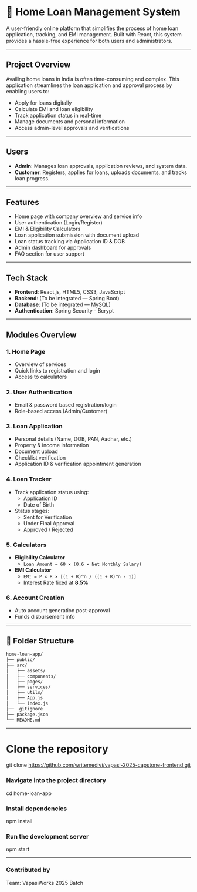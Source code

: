 # 🏡 Home Loan Management System

A user-friendly online platform that simplifies the process of home loan application, tracking, and EMI management. Built with React, this system provides a hassle-free experience for both users and administrators.

---

##  Project Overview

Availing home loans in India is often time-consuming and complex. This application streamlines the loan application and approval process by enabling users to:

- Apply for loans digitally
- Calculate EMI and loan eligibility
- Track application status in real-time
- Manage documents and personal information
- Access admin-level approvals and verifications

---

##  Users

- **Admin**: Manages loan approvals, application reviews, and system data.
- **Customer**: Registers, applies for loans, uploads documents, and tracks loan progress.

---

##  Features

-  Home page with company overview and service info
- User authentication (Login/Register)
-  EMI & Eligibility Calculators
-  Loan application submission with document upload
-  Loan status tracking via Application ID & DOB
-  Admin dashboard for approvals
-  FAQ section for user support

---

##  Tech Stack

- **Frontend**: React.js, HTML5, CSS3, JavaScript
- **Backend**: (To be integrated —  Spring Boot)
- **Database**: (To be integrated —  MySQL)
- **Authentication**: Spring Security - Bcrypt

---

##  Modules Overview

### 1. Home Page
- Overview of services
- Quick links to registration and login
- Access to calculators

### 2. User Authentication
- Email & password based registration/login
- Role-based access (Admin/Customer)

### 3. Loan Application
- Personal details (Name, DOB, PAN, Aadhar, etc.)
- Property & income information
- Document upload
- Checklist verification
- Application ID & verification appointment generation

### 4. Loan Tracker
- Track application status using:
  - Application ID
  - Date of Birth
- Status stages:
  - Sent for Verification
  - Under Final Approval
  - Approved / Rejected

### 5. Calculators
- **Eligibility Calculator**
  - `Loan Amount = 60 × (0.6 × Net Monthly Salary)`
- **EMI Calculator**
  - `EMI = P × R × [(1 + R)^n / ((1 + R)^n - 1)]`
  - Interest Rate fixed at **8.5%**

### 6. Account Creation
- Auto account generation post-approval
- Funds disbursement info

---

## 📁 Folder Structure

```bash
home-loan-app/
├── public/
├── src/
│   ├── assets/
│   ├── components/
│   ├── pages/
│   ├── services/
│   ├── utils/
│   ├── App.js
│   └── index.js
├── .gitignore
├── package.json
└── README.md

```
---

# Clone the repository
git clone https://github.com/writemedivi/vapasi-2025-capstone-frontend.git

### Navigate into the project directory
cd home-loan-app

### Install dependencies
npm install

### Run the development server
npm start

---
###  Contributed by

Team: VapasiWorks 2025 Batch
